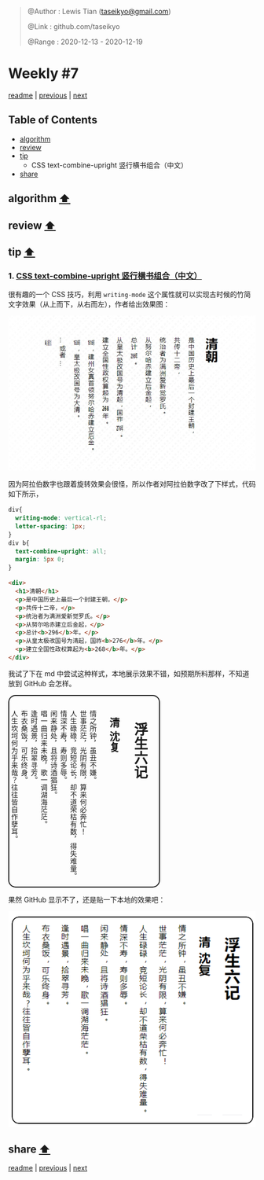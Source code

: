 > @Author  : Lewis Tian (taseikyo@gmail.com)
>
> @Link    : github.com/taseikyo
>
> @Range   : 2020-12-13 - 2020-12-19

# Weekly #7

[readme](../README.md) | [previous](202012W2.md) | [next](202012W4.md)

## Table of Contents

- [algorithm](#algorithm-)
- [review](#review-)
- [tip](#tip-)
	- CSS text-combine-upright 竖行横书组合（中文）
- [share](#share-)

## algorithm [⬆](#weekly-7)

## review [⬆](#weekly-7)

## tip [⬆](#weekly-7)

### 1. [CSS text-combine-upright 竖行横书组合（中文）](http://www.deathghost.cn/article/css/86)

很有趣的一个 CSS 技巧，利用 `writing-mode` 这个属性就可以实现古时候的竹简文字效果（从上而下，从右而左），作者给出效果图：

![](../images/w7-tip-1.jpg)

因为阿拉伯数字也跟着旋转效果会很怪，所以作者对阿拉伯数字改了下样式，代码如下所示，

```CSS
div{
  writing-mode: vertical-rl;
  letter-spacing: 1px;
}
div b{
  text-combine-upright: all;
  margin: 5px 0;
}
```

```HTML
<div>
  <h1>清朝</h1>
  <p>是中国历史上最后一个封建王朝，</p>
  <p>共传十二帝，</p>
  <p>统治者为满洲爱新觉罗氏。</p>
  <p>从努尔哈赤建立后金起，</p>
  <p>总计<b>296</b>年。</p>
  <p>从皇太极改国号为清起，国祚<b>276</b>年。</p>
  <p>建立全国性政权算起为<b>268</b>年。</p>
</div>
```

我试了下在 md 中尝试这种样式，本地展示效果不错，如预期所料那样，不知道放到 GitHub 会怎样。

<div style="writing-mode: vertical-rl;letter-spacing: 1px;border:2px solid;border-radius:15px;padding-top: 15px;">
  <h1>浮生六记</h1>
  <h2>清 沈复</h2>
  <p>情之所钟，虽丑不嫌。</p>
  <p>世事茫茫，光阴有限，算来何必奔忙！</p>
  <p>人生碌碌，竞短论长，却不道荣枯有数，得失难量。</p>
  <p>情深不寿，寿则多辱。</p>
  <p>闲来静处，且将诗酒猖狂。</p>
  <p>唱一曲归来未晚，歌一调湖海茫茫。</p>
  <p>逢时遇景，拾翠寻芳。</p>
  <p>布衣桑饭，可乐终身。</p>
  <p>人生坎坷何为乎来哉？往往皆自作孽耳。</p>
</div>

果然 GitHub 显示不了，还是贴一下本地的效果吧：

![](../images/w7-tip-2.png)

## share [⬆](#weekly-7)

[readme](../README.md) | [previous](202012W2.md) | [next](202012W4.md)
